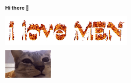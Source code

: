 ### Hi there 👋

![](https://github.com/EpicGamerVlad42069/EpicGamerVlad42069/blob/main/ILoveMEN1.gif)

![](https://github.com/EpicGamerVlad42069/EpicGamerVlad42069/blob/main/cat-cat-e.gif)

<!--
**EpicGamerVlad42069/EpicGamerVlad42069** is a ✨ _special_ ✨ repository because its `README.md` (this file) appears on your GitHub profile.

Here are some ideas to get you started:

- 🔭 I’m currently working on ...
- 🌱 I’m currently learning ...
- 👯 I’m looking to collaborate on ...
- 🤔 I’m looking for help with ...
- 💬 Ask me about ...
- 📫 How to reach me: ...
- 😄 Pronouns: ...
- ⚡ Fun fact: ...
-->

